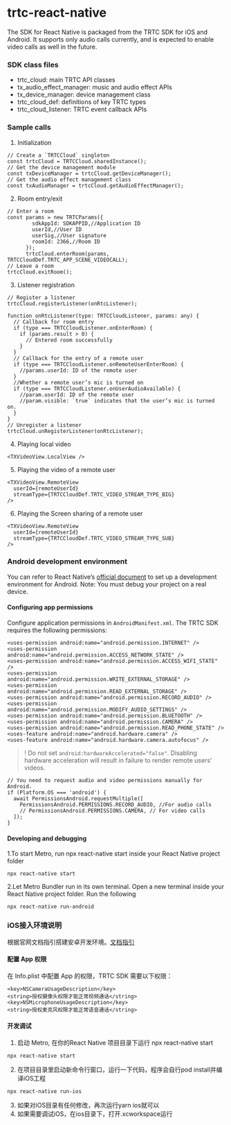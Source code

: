 # trtc-react-native
The SDK for React Native is packaged from the TRTC SDK for iOS and Android. It supports only audio calls currently, and is expected to enable video calls as well in the future.

### SDK class files

* trtc_cloud: main TRTC API classes
* tx_audio_effect_manager: music and audio effect APIs
* tx_device_manager: device management class
* trtc_cloud_def: definitions of key TRTC types
* trtc_cloud_listener: TRTC event callback APIs

### Sample calls

1. Initialization
```
// Create a `TRTCCloud` singleton
const trtcCloud = TRTCCloud.sharedInstance();
// Get the device management module
const txDeviceManager = trtcCloud.getDeviceManager();
// Get the audio effect management class
const txAudioManager = trtcCloud.getAudioEffectManager();
```

2. Room entry/exit
```
// Enter a room
const params = new TRTCParams({
        sdkAppId: SDKAPPID,//Application ID
        userId,//User ID
        userSig,//User signature
        roomId: 2366,//Room ID
      });
      trtcCloud.enterRoom(params, TRTCCloudDef.TRTC_APP_SCENE_VIDEOCALL);
// Leave a room
trtcCloud.exitRoom();
```

3. Listener registration
```
// Register a listener
trtcCloud.registerListener(onRtcListener);

function onRtcListener(type: TRTCCloudListener, params: any) {
  // Callback for room entry
  if (type === TRTCCloudListener.onEnterRoom) {
    if (params.result > 0) {
      // Entered room successfully
    }
  }
  // Callback for the entry of a remote user
  if (type === TRTCCloudListener.onRemoteUserEnterRoom) {
    //params.userId: ID of the remote user
  }
  //Whether a remote user’s mic is turned on
  if (type === TRTCCloudListener.onUserAudioAvailable) {
    //param.userId: ID of the remote user
    //param.visible: `true` indicates that the user’s mic is turned on.
  }
}
// Unregister a listener
trtcCloud.unRegisterListener(onRtcListener);
```

4. Playing local video
```
<TXVideoView.LocalView />
```

5. Playing the video of a remote user
```
<TXVideoView.RemoteView
  userId={remoteUserId}
  streamType={TRTCCloudDef.TRTC_VIDEO_STREAM_TYPE_BIG}
/>
```

6. Playing the Screen sharing of a remote user
```
<TXVideoView.RemoteView
  userId={remoteUserId}
  streamType={TRTCCloudDef.TRTC_VIDEO_STREAM_TYPE_SUB}
/>
```
### Android development environment
You can refer to React Native’s [official document](https://reactnative.dev/docs/environment-setup) to set up a development environment for Android.
Note: You must debug your project on a real device.
#### Configuring app permissions
Configure application permissions in `AndroidManifest.xml`. The TRTC SDK requires the following permissions:

```
<uses-permission android:name="android.permission.INTERNET" />
<uses-permission android:name="android.permission.ACCESS_NETWORK_STATE" />
<uses-permission android:name="android.permission.ACCESS_WIFI_STATE" />
<uses-permission android:name="android.permission.WRITE_EXTERNAL_STORAGE" />
<uses-permission android:name="android.permission.READ_EXTERNAL_STORAGE" />
<uses-permission android:name="android.permission.RECORD_AUDIO" />
<uses-permission android:name="android.permission.MODIFY_AUDIO_SETTINGS" />
<uses-permission android:name="android.permission.BLUETOOTH" />
<uses-permission android:name="android.permission.CAMERA" />
<uses-permission android:name="android.permission.READ_PHONE_STATE" />
<uses-feature android:name="android.hardware.camera" />
<uses-feature android:name="android.hardware.camera.autofocus" />
```

>! Do not set `android:hardwareAccelerated="false"`. Disabling hardware acceleration will result in failure to render remote users’ videos.

```
// You need to request audio and video permissions manually for Android.
if (Platform.OS === 'android') {
  await PermissionsAndroid.requestMultiple([
    PermissionsAndroid.PERMISSIONS.RECORD_AUDIO, //For audio calls
    // PermissionsAndroid.PERMISSIONS.CAMERA, // For video calls
  ]);
}
```

#### Developing and debugging
1.To start Metro, run npx react-native start inside your React Native project folder
```
npx react-native start
```
2.Let Metro Bundler run in its own terminal. Open a new terminal inside your React Native project folder. Run the following
```
npx react-native run-android
```

### iOS接入环境说明
根据官网文档指引搭建安卓开发环境。[文档指引](https://reactnative.dev/docs/environment-setup)
#### 配置 App 权限
在 Info.plist 中配置 App 的权限，TRTC SDK 需要以下权限：

```
<key>NSCameraUsageDescription</key>
<string>授权摄像头权限才能正常视频通话</string>
<key>NSMicrophoneUsageDescription</key>
<string>授权麦克风权限才能正常语音通话</string>
```

#### 开发调试

1. 启动 Metro, 在你的React Native 项目目录下运行 npx react-native start
```
npx react-native start
```
2. 在项目目录里启动新命令行窗口，运行一下代码，程序会自行pod install并编译iOS工程
```
npx react-native run-ios
```
3. 如果对iOS目录有任何修改，再次运行yarn ios就可以
4. 如果需要调试iOS，在ios目录下，打开.xcworkspace运行
